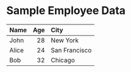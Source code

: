 # Sample Employee Data

| Name   |   Age | City          |
|:-------|------:|:--------------|
| John   |    28 | New York      |
| Alice  |    24 | San Francisco |
| Bob    |    32 | Chicago       |
